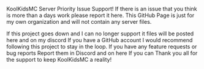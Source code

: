 KoolKidsMC Server Priority Issue Support!
If there is an issue that you think is more than a days work please report it here.
This GitHub Page is just for my own organization and will not contain any server files.


If this project goes down and I can no longer support it files will be posted here and on my discord
If you have a GitHub account I would recommend following this project to stay in the loop. 
If you have any feature requests or bug reports Report them in Discord and on here If you can 
Thank you all for the support to keep KoolKidsMC a reality!
